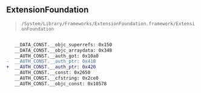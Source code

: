 ## ExtensionFoundation

> `/System/Library/Frameworks/ExtensionFoundation.framework/ExtensionFoundation`

```diff

   __DATA_CONST.__objc_superrefs: 0x150
   __DATA_CONST.__objc_arraydata: 0x348
   __AUTH_CONST.__auth_got: 0x10a0
-  __AUTH_CONST.__auth_ptr: 0x418
+  __AUTH_CONST.__auth_ptr: 0x420
   __AUTH_CONST.__const: 0x2650
   __AUTH_CONST.__cfstring: 0x2ce0
   __AUTH_CONST.__objc_const: 0x10578

```

